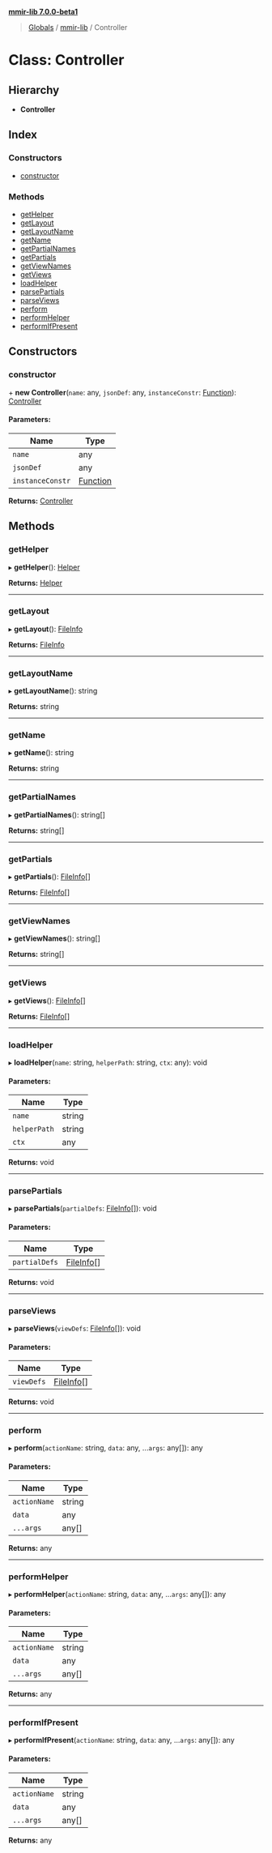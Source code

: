 **[mmir-lib 7.0.0-beta1](../README.md)**

> [Globals](../README.md) / [mmir-lib](../modules/mmir_lib.md) / Controller

# Class: Controller

## Hierarchy

* **Controller**

## Index

### Constructors

* [constructor](mmir_lib.controller.md#constructor)

### Methods

* [getHelper](mmir_lib.controller.md#gethelper)
* [getLayout](mmir_lib.controller.md#getlayout)
* [getLayoutName](mmir_lib.controller.md#getlayoutname)
* [getName](mmir_lib.controller.md#getname)
* [getPartialNames](mmir_lib.controller.md#getpartialnames)
* [getPartials](mmir_lib.controller.md#getpartials)
* [getViewNames](mmir_lib.controller.md#getviewnames)
* [getViews](mmir_lib.controller.md#getviews)
* [loadHelper](mmir_lib.controller.md#loadhelper)
* [parsePartials](mmir_lib.controller.md#parsepartials)
* [parseViews](mmir_lib.controller.md#parseviews)
* [perform](mmir_lib.controller.md#perform)
* [performHelper](mmir_lib.controller.md#performhelper)
* [performIfPresent](mmir_lib.controller.md#performifpresent)

## Constructors

### constructor

\+ **new Controller**(`name`: any, `jsonDef`: any, `instanceConstr`: [Function](../interfaces/mmir_lib.requirejs.md#function)): [Controller](mmir_lib.controller.md)

#### Parameters:

Name | Type |
------ | ------ |
`name` | any |
`jsonDef` | any |
`instanceConstr` | [Function](../interfaces/mmir_lib.requirejs.md#function) |

**Returns:** [Controller](mmir_lib.controller.md)

## Methods

### getHelper

▸ **getHelper**(): [Helper](mmir_lib.helper.md)

**Returns:** [Helper](mmir_lib.helper.md)

___

### getLayout

▸ **getLayout**(): [FileInfo](../modules/mmir_lib.md#fileinfo)

**Returns:** [FileInfo](../modules/mmir_lib.md#fileinfo)

___

### getLayoutName

▸ **getLayoutName**(): string

**Returns:** string

___

### getName

▸ **getName**(): string

**Returns:** string

___

### getPartialNames

▸ **getPartialNames**(): string[]

**Returns:** string[]

___

### getPartials

▸ **getPartials**(): [FileInfo](../modules/mmir_lib.md#fileinfo)[]

**Returns:** [FileInfo](../modules/mmir_lib.md#fileinfo)[]

___

### getViewNames

▸ **getViewNames**(): string[]

**Returns:** string[]

___

### getViews

▸ **getViews**(): [FileInfo](../modules/mmir_lib.md#fileinfo)[]

**Returns:** [FileInfo](../modules/mmir_lib.md#fileinfo)[]

___

### loadHelper

▸ **loadHelper**(`name`: string, `helperPath`: string, `ctx`: any): void

#### Parameters:

Name | Type |
------ | ------ |
`name` | string |
`helperPath` | string |
`ctx` | any |

**Returns:** void

___

### parsePartials

▸ **parsePartials**(`partialDefs`: [FileInfo](../modules/mmir_lib.md#fileinfo)[]): void

#### Parameters:

Name | Type |
------ | ------ |
`partialDefs` | [FileInfo](../modules/mmir_lib.md#fileinfo)[] |

**Returns:** void

___

### parseViews

▸ **parseViews**(`viewDefs`: [FileInfo](../modules/mmir_lib.md#fileinfo)[]): void

#### Parameters:

Name | Type |
------ | ------ |
`viewDefs` | [FileInfo](../modules/mmir_lib.md#fileinfo)[] |

**Returns:** void

___

### perform

▸ **perform**(`actionName`: string, `data`: any, ...`args`: any[]): any

#### Parameters:

Name | Type |
------ | ------ |
`actionName` | string |
`data` | any |
`...args` | any[] |

**Returns:** any

___

### performHelper

▸ **performHelper**(`actionName`: string, `data`: any, ...`args`: any[]): any

#### Parameters:

Name | Type |
------ | ------ |
`actionName` | string |
`data` | any |
`...args` | any[] |

**Returns:** any

___

### performIfPresent

▸ **performIfPresent**(`actionName`: string, `data`: any, ...`args`: any[]): any

#### Parameters:

Name | Type |
------ | ------ |
`actionName` | string |
`data` | any |
`...args` | any[] |

**Returns:** any
